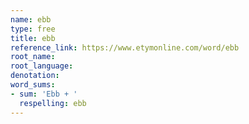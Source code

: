 ```yaml
---
name: ebb
type: free
title: ebb
reference_link: https://www.etymonline.com/word/ebb
root_name: 
root_language: 
denotation: 
word_sums:
- sum: 'Ebb + '
  respelling: ebb
---
```

